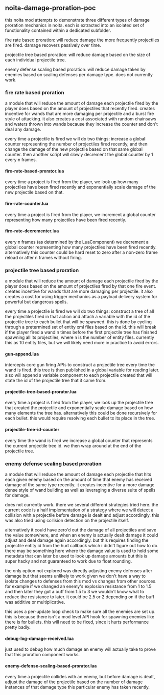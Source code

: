 ## noita-damage-proration-poc

this noita mod attempts to demonstrate three different types of damage
proration mechanics in noita.  each is extracted into an isolated set of
functionality contained within a dedicated subfolder.

fire rate based proration: will reduce damage the more frequently projectiles
are fired.  damage recovers passively over time.

projectile tree based proration: will reduce damage based on the size of each
individual projectile tree.

enemy defense scaling based proration: will reduce damage taken by enemies
based on scaling defenses per damage type.  does not currently work.

### fire rate based proration

a module that will reduce the amount of damage each projectile fired by the
player does based on the amount of projectiles that recently fired.  creates
incentive for wands that are more damaging per projectile and a burst fire
style of attacking.  it also creates a cost associated with random chainsaws
and waters thrown into wands because they increase the counter and don't deal
any damage.

every time a projectile is fired we will do two things: increase a global
counter representing the number of projectiles fired recently, and then
change the damage of the new projectile based on that same global counter.
then another script will slowly decrement the global counter by 1 every n
frames.

#### fire-rate-based-prorator.lua

every time a project is fired from the player, we look up how many
projectiles have been fired recently and exponentially scale damage of the
new projectile based on that.

#### fire-rate-counter.lua

every time a project is fired from the player, we increment a global counter
representing how many projectiles have been fired recently.

#### fire-rate-decrementer.lua

every n frames (as determined by the LuaComponent) we decrement a global
counter representing how many projectiles have been fired recently.
alternatively this counter could be hard reset to zero after a non-zero frame
reload or after n frames without firing.

### projectile tree based proration

a module that will reduce the amount of damage each projectile fired by the
player does based on the amount of projectiles fired by that one fire event.
creates incentive for wands that are more damaging per projectile.  it also
creates a cost for using trigger mechanics as a payload delivery system for
powerful but dangerous spells.

every time a projectile is fired we will do two things: construct a tree of
all the projectiles fired in that action and attach a variable with the id
of the projectile tree to each bullet that will be spawned.  this is done by
cycling through a pretermined set of entity xml files based on the id.  this
will break if the player fired a wand n times before the first projectile
tree has finished spawning all its projectiles, where n is the number of
entity files.  currently this as 10 entity files, but we will likely need
more in practice to avoid errors.

#### gun-append.lua

intercepts core gun firing APIs to construct a projectile tree every time the
wand is fired.  this tree is then published in a global variable for reading
later.  also will append a variable component to each projectile created that
will state the id of the projectile tree that it came from.

#### projectile-tree-based-prorator.lua

every time a project is fired from the player, we look up the projectile tree
that created the projectile and exponentially scale damage based on how many
elements the tree has. alternatively this could be done recursively for each
bullet.  this would require resolving each bullet to its place in the tree.

#### projectile-tree-id-counter

every time the wand is fired we increase a global counter that represents the
current projectile tree id.  we then wrap around at the end of the projectile
tree.

### enemy defense scaling based proration

a module that will reduce the amount of damage each projectile that hits each
given enemy based on the amount of time that enemy has received damage of the
same type recently.  it creates incentive for a more damage dense style of
wand building as well as leveraging a diverse suite of spells for damage.

does not currently work.  there we several different strategies tried here.
the current code is a half implementation of a strategy where we will detect
a collision with a projectile before damage is dealt and adjust accordingly.
this was also tried using collision detection on the projectile itself.

alternatively it could have zero'd out the damage of all projectiles and save
the value somewhere, and when an enemy is actually dealt damage it could
adjust and deal damage again accordingly.  but this requires finding the
projectile entity id from the hurt callback which i didn't figure out how to
do.  there may be something here where the damage value is used to hold some
metadata that can later be used to look up damage amounts but this is super
hacky and not guaranteed to work due to float rounding.

the only option not explored was directly adjusting enemy defenses after
damage but that seems unlikely to work given we don't have a way to isolate
changes to defenses from this mod vs changes from other sources.  for example
if we changed an enemy's explosion resistance from 1 to 1.5 and then later
they got a buff from 1.5 to 3 we wouldn't know what to reduce the resistance
to later.  it could be 2.5 or 2 depending on if the buff was additive or
multiplicative.

this uses a per-update loop check to make sure all the enemies are set up.
this is because there isn't a mod level API hook for spawning enemies like
there is for bullets.  this will need to be fixed, since it hurts performance
pretty badly.

#### debug-log-damage-received.lua

just used to debug how much damage an enemy will actually take to prove that
this proration component works.

#### enemy-defense-scaling-based-prorator.lua

every time a projectile collides with an enemy, but before damage is dealt,
adjust the damage of the projectile based on the number of damage instances
of that damage type this particular enemy has taken recently.
